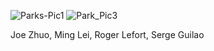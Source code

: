 ![Parks-Pic1](https://user-images.githubusercontent.com/49292265/63629942-eb73e580-c5e3-11e9-819b-bbf53a549893.jpg)
![Park_Pic3](https://user-images.githubusercontent.com/49292265/63629970-283fdc80-c5e4-11e9-9ae9-5dcdf38480d0.jpg)


Joe Zhuo, Ming Lei, Roger Lefort, Serge Guilao
